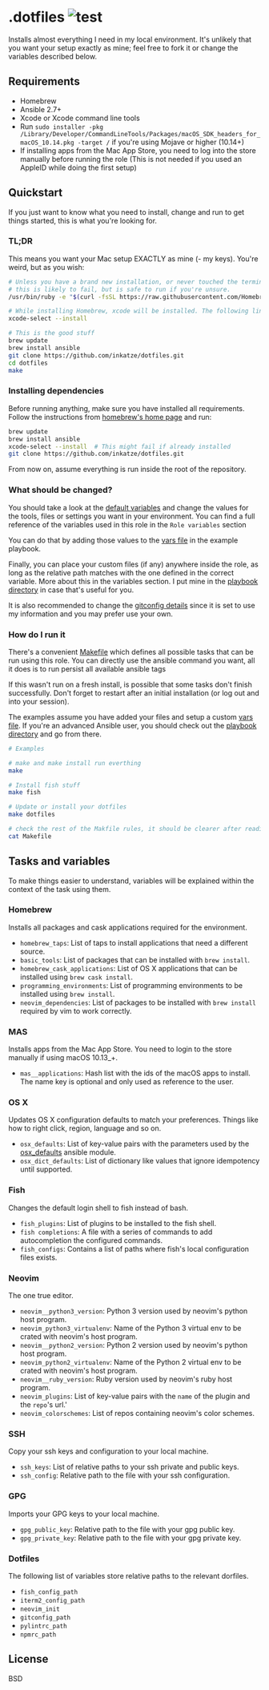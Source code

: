 # .dotfiles ![test](https://github.com/inkatze/ansible-dotfiles/workflows/test/badge.svg?branch=main)

Installs almost everything I need in my local environment. It's unlikely that you want your
setup exactly as mine; feel free to fork it or change the variables described below.

## Requirements

- Homebrew
- Ansible 2.7+
- Xcode or Xcode command line tools
- Run `sudo installer -pkg /Library/Developer/CommandLineTools/Packages/macOS_SDK_headers_for_macOS_10.14.pkg -target /`
if you're using Mojave or higher (10.14+)
- If installing apps from the Mac App Store, you need to log into the store manually before running the role (This is not needed if you used an AppleID while doing the first setup)

## Quickstart

If you just want to know what you need to install, change and run to get things started,
this is what you're looking for.

### TL;DR

This means you want your Mac setup EXACTLY as mine (- my keys). You're weird, but as you wish:

```bash
# Unless you have a brand new installation, or never touched the terminal before
# this is likely to fail, but is safe to run if you're unsure.
/usr/bin/ruby -e "$(curl -fsSL https://raw.githubusercontent.com/Homebrew/install/master/install)"

# While installing Homebrew, xcode will be installed. The following line should not be needed.
xcode-select --install

# This is the good stuff
brew update
brew install ansible
git clone https://github.com/inkatze/dotfiles.git
cd dotfiles
make
```

### Installing dependencies

Before running anything, make sure you have installed all requirements. Follow the instructions
from [homebrew's home page](https://brew.sh/) and run:

```bash
brew update
brew install ansible
xcode-select --install  # This might fail if already installed
git clone https://github.com/inkatze/dotfiles.git
```

From now on, assume everything is run inside the root of the repository.

### What should be changed?

You should take a look at the [default variables](defaults/main.yml) and change the values for
the tools, files or settings you want in your environment. You can find a full reference of
the variables used in this role in the `Role variables` section

You can do that by adding those values to the [vars file](playbook/vars.yml) in the example
playbook.

Finally, you can place your custom files (if any) anywhere inside the role, as long as the relative
path matches with the one defined in the correct variable. More about this in the variables section.
I put mine in the [playbook directory](playbook) in case that's useful for you.

It is also recommended to change the [gitconfig details](files/gitconfig) since it is set to use my information and you may prefer use your own.

### How do I run it

There's a convenient [Makefile](Makefile) which defines all possible tasks that can be run using
this role. You can directly use the ansible command you want, all it does is to run persist all
available ansible tags

If this wasn't run on a fresh install, is possible that some tasks don't finish successfully. Don't
forget to restart after an initial installation (or log out and into your session).

The examples assume you have added your files and setup a custom [vars file](playbook/vars.yml).
If you're an advanced Ansible user, you should check out the [playbook directory](playbook) and go
from there.

```bash
# Examples

# make and make install run everthing
make

# Install fish stuff
make fish

# Update or install your dotfiles
make dotfiles

# check the rest of the Makfile rules, it should be clearer after reading the docs.
cat Makefile
```

## Tasks and variables

To make things easier to understand, variables will be explained within the context of the task
using them.

### Homebrew

Installs all packages and cask applications required for the environment.

- `homebrew_taps`: List of taps to install applications that need a different source.
- `basic_tools`: List of packages that can be installed with `brew install`.
- `homebrew_cask_applications`: List of OS X applications that can be installed using `brew cask install`.
- `programming_environments`: List of programming environments to be installed using `brew install`.
- `neovim_dependencies`: List of packages to be installed with `brew install` required by vim to work correctly.

### MAS

Installs apps from the Mac App Store. You need to login to the store manually if using macOS 10.13_+.

- `mas__applications`: Hash list with the ids of the macOS apps to install. The name key is optional and only used as reference to the user.

### OS X

Updates OS X configuration defaults to match your preferences. Things like how to right click,
region, language and so on.

- `osx_defaults`: List of key-value pairs with the parameters used by the [osx_defaults][osx_defaults] ansible module.
- `osx_dict_defaults`: List of dictionary like values that ignore idempotency until supported.

### Fish

Changes the default login shell to fish instead of bash.

- `fish_plugins`: List of plugins to be installed to the fish shell.
- `fish completions`: A file with a series of commands to add autocompletion the configured commands.
- `fish_configs`: Contains a list of paths where fish's local configuration files exists.

### Neovim

The one true editor.

- `neovim__python3_version`: Python 3 version used by neovim's python host program.
- `neovim_python3_virtualenv`: Name of the Python 3 virtual env to be crated with neovim's host program.
- `neovim__python2_version`: Python 2 version used by neovim's python host program.
- `neovim_python2_virtualenv`: Name of the Python 2 virtual env to be crated with neovim's host program.
- `neovim__ruby_version`: Ruby version used by neovim's ruby host program.
- `neovim_plugins`: List of key-value pairs with the `name` of the plugin and the `repo`'s url.'
- `neovim_colorschemes`: List of repos containing neovim's color schemes.

### SSH

Copy your ssh keys and configuration to your local machine.

- `ssh_keys`: List of relative paths to your ssh private and public keys.
- `ssh_config`: Relative path to the file with your ssh configuration.

### GPG

Imports your GPG keys to your local machine.

- `gpg_public_key`: Relative path to the file with your gpg public key.
- `gpg_private_key`: Relative path to the file with your gpg private key.

### Dotfiles

The following list of variables store relative paths to the relevant dorfiles.

- `fish_config_path`
- `iterm2_config_path`
- `neovim_init`
- `gitconfig_path`
- `pylintrc_path`
- `npmrc_path`

## License

BSD


[osx_defaults]: https://docs.ansible.com/ansible/2.6/modules/osx_defaults_module.html "osx_defaults Ansible module docs"
